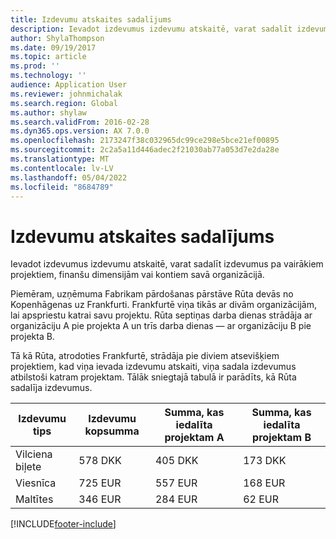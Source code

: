 ```yaml
---
title: Izdevumu atskaites sadalījums
description: Ievadot izdevumus izdevumu atskaitē, varat sadalīt izdevumus pa vairākiem projektiem, juridiskām personām vai kontiem savā organizācijā.
author: ShylaThompson
ms.date: 09/19/2017
ms.topic: article
ms.prod: ''
ms.technology: ''
audience: Application User
ms.reviewer: johnmichalak
ms.search.region: Global
ms.author: shylaw
ms.search.validFrom: 2016-02-28
ms.dyn365.ops.version: AX 7.0.0
ms.openlocfilehash: 2173247f38c032965dc99ce298e5bce21ef00895
ms.sourcegitcommit: 2c2a5a11d446adec2f21030ab77a053d7e2da28e
ms.translationtype: MT
ms.contentlocale: lv-LV
ms.lasthandoff: 05/04/2022
ms.locfileid: "8684789"
---
```

# <a name="expense-report-distributions"></a>Izdevumu atskaites sadalījums

Ievadot izdevumus izdevumu atskaitē, varat sadalīt izdevumus pa vairākiem projektiem, finanšu dimensijām vai kontiem savā organizācijā.

Piemēram, uzņēmuma Fabrikam pārdošanas pārstāve Rūta devās no Kopenhāgenas uz Frankfurti. Frankfurtē viņa tikās ar divām organizācijām, lai apspriestu katrai savu projektu. Rūta septiņas darba dienas strādāja ar organizāciju A pie projekta A un trīs darba dienas — ar organizāciju B pie projekta B.

Tā kā Rūta, atrodoties Frankfurtē, strādāja pie diviem atsevišķiem projektiem, kad viņa ievada izdevumu atskaiti, viņa sadala izdevumus atbilstoši katram projektam. Tālāk sniegtajā tabulā ir parādīts, kā Rūta sadalīja izdevumus.


| Izdevumu tips | Izdevumu kopsumma|Summa, kas iedalīta projektam A| Summa, kas iedalīta projektam B |
|--------------|---------------------|-------------------------------|---------------------------------|
|Vilciena biļete   |578 DKK              |405 DKK                        |173 DKK                          |
|Viesnīca         |725 EUR              |557 EUR                        |168 EUR                          |
|Maltītes         |346 EUR              |284 EUR                        |62 EUR                           |



[!INCLUDE[footer-include](../includes/footer-banner.md)]